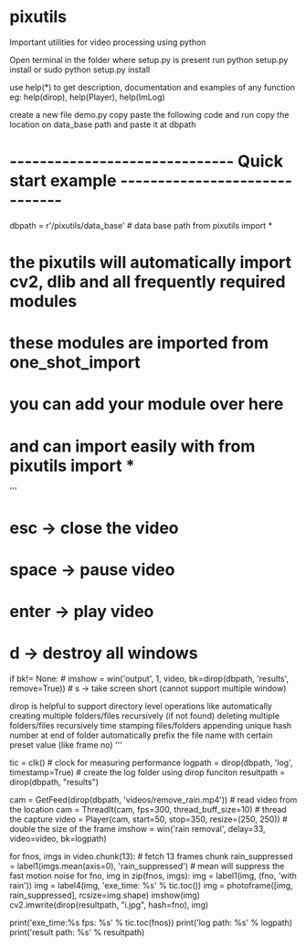 # pixutils
Important utilities for video processing using python 


Open terminal in the folder where setup.py is present 
run
python setup.py install
or
sudo python setup.py install

use help(*) to get description, documentation and examples of any function
eg: help(dirop), help(Player), help(ImLog)


create a new file demo.py
copy paste the following code and run
copy the location on data_base path and paste it at dbpath
# ------------------------------ Quick start example ------------------------------ #
dbpath = r'/pixutils/data_base'  # data base path
from pixutils import *

# the pixutils will automatically import cv2, dlib and all frequently required modules
# these modules are imported from one_shot_import
# you can add your module over here
# and can import easily with from pixutils import *

'''
# esc   -> close the video
# space -> pause video
# enter -> play video
# d     -> destroy all windows 
if bk!= None: # imshow = win('output', 1, video, bk=dirop(dbpath, 'results', remove=True))
    # s     -> take screen short (cannot support multiple window)

dirop is helpful to support directory level operations like
    automatically creating multiple folders/files recursively (if not found)
    deleting multiple folders/files recursively
    time stamping files/folders
    appending unique hash number at end of folder automatically
    prefix the file name with certain preset value (like frame no) 
'''


tic = clk()  # clock for measuring performance
logpath = dirop(dbpath, 'log', timestamp=True)  # create the log folder using dirop funciton
resultpath = dirop(dbpath, "results")

cam = GetFeed(dirop(dbpath, 'videos/remove_rain.mp4'))  # read video from the location
cam = ThreadIt(cam, fps=300, thread_buff_size=10)  # thread the capture
video = Player(cam, start=50, stop=350, resize=(250, 250))  # double the size of the frame
imshow = win('rain removal', delay=33, video=video, bk=logpath)

for fnos, imgs in video.chunk(13):  # fetch 13 frames chunk
    rain_suppressed = label1(imgs.mean(axis=0), 'rain_suppressed')  # mean will suppress the fast motion noise
    for fno, img in zip(fnos, imgs):
        img = label1(img, (fno, 'with rain'))
        img = label4(img, 'exe_time: %s' % tic.toc())
        img = photoframe([img, rain_suppressed], rcsize=img.shape)
        imshow(img)
        cv2.imwrite(dirop(resultpath, "i.jpg", hash=fno), img)

print('exe_time:%s fps: %s' % tic.toc(fnos))
print('log path: %s' % logpath)
print('result path: %s' % resultpath)
